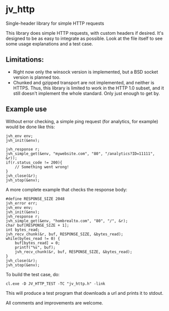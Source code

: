 # jv_http
Single-header library for simple HTTP requests

This library does simple HTTP requests, with custom headers if desired. It's 
designed to be as easy to integrate as possible. Look at the file itself to 
see some usage explanations and a test case.

Limitations:
----
 - Right now only the winsock version is implemented, but a BSD socket 
version is planned too.
 - Chunked and gzipped transport are not implemented, and neither is HTTPS. 
 Thus, this library is limited to work in the HTTP 1.0 subset, and it still 
 doesn't implement the whole standard. Only just enough to get by.

Example use
----
Without error checking, a simple ping request (for analytics, for example) 
would be done like this:

    jvh_env env;
    jvh_init(&env);

    jvh_response r;
    jvh_simple_get(&env, "mywebsite.com", "80", "/analytics?ID=11111", &r));
	if(r.status_code != 200){
		// Something went wrong!
	}
    jvh_close(&r);
    jvh_stop(&env);


A more complete example that checks the response body:

    #define RESPONSE_SIZE 2048
    jvh_error err;
    jvh_env env;
    jvh_init(&env);
    jvh_response r;
    jvh_simple_get(&env, "hombrealto.com", "80", "/", &r);
    char buf[RESPONSE_SIZE + 1];
    int bytes_read;
    jvh_recv_chunk(&r, buf, RESPONSE_SIZE, &bytes_read);
    while(bytes_read != 0) {
        buf[bytes_read] = 0;
        printf("%s", buf);
        jvh_recv_chunk(&r, buf, RESPONSE_SIZE, &bytes_read);
    }
    jvh_close(&r);
    jvh_stop(&env);

To build the test case, do:

    cl.exe -D JV_HTTP_TEST -TC "jv_http.h" -link

This will produce a test program that downloads a url and prints it to stdout.

All comments and improvements are welcome.
